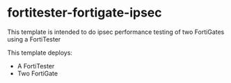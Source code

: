 # fortitester-fortigate-ipsec

This template is intended to do ipsec performance testing of two FortiGates using a FortiTester

This template deploys:
- A FortiTester
- Two FortiGate